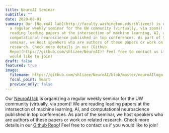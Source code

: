 ```yaml
---
title: NeuroAI Seminar
subtitle: ""
date: 2020-08-01
summary: Our [NeuroAI lab](http://faculty.washington.edu/shlizee/) is organizing
  a regular weekly seminar for the UW community (virtually, via zoom)! We are
  reading leading papers at the intersection of machine learning, AI, and
  computational neuroscience published in top conferences. As part of the
  seminar, we host speakers who are authors of these papers or work on related
  research. Check more details in our [Github
  Repo](https://github.com/shlizee/NeuroAI)! Feel free to contact us if you
  would like to join!
draft: false
featured: true
image:
  filename: https://github.com/shlizee/NeuroAI/blob/master/neuroAIlogo.png?raw=true
  focal_point: Smart
  preview_only: false
---
```

Our [NeuroAI lab](http://faculty.washington.edu/shlizee/) is organizing a regular weekly seminar for the UW community (virtually, via zoom)! We are reading leading papers at the intersection of machine learning, AI, and computational neuroscience published in top conferences. As part of the seminar, we host speakers who are authors of these papers or work on related research. Check more details in our [Github Repo](https://github.com/shlizee/NeuroAI)! Feel free to contact us if you would like to join!
